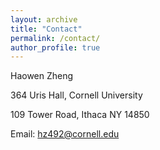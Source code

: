```yaml
---
layout: archive
title: "Contact"
permalink: /contact/
author_profile: true
---
```


Haowen Zheng

364 Uris Hall, Cornell University

109 Tower Road, Ithaca NY 14850

Email: hz492@cornell.edu
